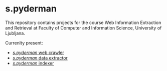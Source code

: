 # s.pyderman

This repository contains projects for the course Web Information Extraction and Retrieval at Faculty of Computer and Information Science, University of Ljubljana.

Currenlty present:
* [_s.pyderman_ web crawler](/pa1/)
* [_s.pyderman_ data extractor](/pa2/)
* [_s.pyderman_ indexer](/pa3/)